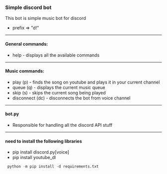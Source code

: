 ### Simple discord bot
This bot is simple music bot for discord
- prefix => "d!"
---

#### General commands:
- help - displays all the available commands
---

#### Music commands:
- play (p) <keywords> - finds the song on youtube and plays it in your current channel
- queue (q) - displays the current music queue
- skip (s) - skips the current song being played
- disconnect (dc) - disconnects the bot from voice channel
---
 
#### bot.py
* Responsible for handling all the discord API stuff
---
 
#### need to install the following libraries
* pip install discord.py[voice]
* pip install youtube_dl
 ```python
  python -m pip install -d requirements.txt
  ```
